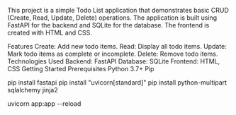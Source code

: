 This project is a simple Todo List application that demonstrates basic CRUD (Create, Read, Update, Delete) operations. 
The application is built using FastAPI for the backend and SQLite for the database. The frontend is created with HTML and CSS.

Features
Create: Add new todo items.
Read: Display all todo items.
Update: Mark todo items as complete or incomplete.
Delete: Remove todo items.
Technologies Used
Backend: FastAPI
Database: SQLite
Frontend: HTML, CSS
Getting Started
Prerequisites
Python 3.7+
Pip

pip install fastapi
pip install "uvicorn[standard]"
pip install python-multipart sqlalchemy jinja2

uvicorn app:app --reload
